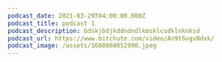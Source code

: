 ```yaml
---
podcast_date: 2021-03-29T04:00:00.000Z
podcast_title: podcast 1
podcast_description: bdskjbdjkddndndlkmsklcsdklnknksd
podcast_url: https://www.bitchute.com/video/An9tSvgvNdxk/
podcast_image: /assets/1600868052990.jpeg
---
```

